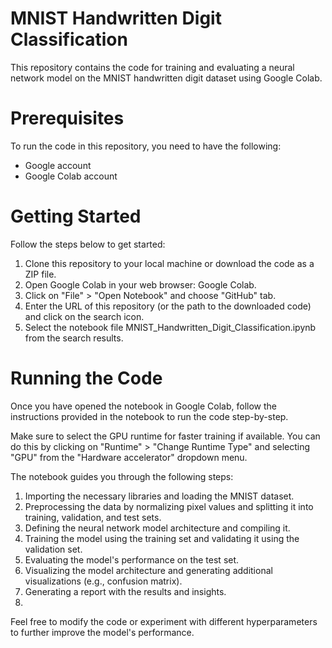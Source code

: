 # MNIST Handwritten Digit Classification
This repository contains the code for training and evaluating a neural network model on the MNIST handwritten digit dataset using Google Colab.

# Prerequisites
To run the code in this repository, you need to have the following:

* Google account
* Google Colab account

# Getting Started
Follow the steps below to get started:

1. Clone this repository to your local machine or download the code as a ZIP file.
2. Open Google Colab in your web browser: Google Colab.
3. Click on "File" > "Open Notebook" and choose "GitHub" tab.
4. Enter the URL of this repository (or the path to the downloaded code) and click on the search icon.
5. Select the notebook file MNIST_Handwritten_Digit_Classification.ipynb from the search results.

# Running the Code
Once you have opened the notebook in Google Colab, follow the instructions provided in the notebook to run the code step-by-step.

Make sure to select the GPU runtime for faster training if available. You can do this by clicking on "Runtime" > "Change Runtime Type" and selecting "GPU" from the "Hardware accelerator" dropdown menu.

The notebook guides you through the following steps:

1. Importing the necessary libraries and loading the MNIST dataset.
2. Preprocessing the data by normalizing pixel values and splitting it into training, validation, and test sets.
3. Defining the neural network model architecture and compiling it.
4. Training the model using the training set and validating it using the validation set.
5. Evaluating the model's performance on the test set.
6. Visualizing the model architecture and generating additional visualizations (e.g., confusion matrix).
7. Generating a report with the results and insights.
8. 
Feel free to modify the code or experiment with different hyperparameters to further improve the model's performance.
